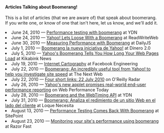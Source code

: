 #### Articles Talking about Boomerang!

This is a list of articles (that we are aware of) that speak about boomerang.  If you write one,
or know of one that isn't here, let us know, and we'll add it.

<li>June 24, 2010 &mdash; <a href="http://developer.yahoo.net/blog/archives/2010/06/performance_testing_with_boomerang.html">Performance testing with boomerang</a> at YDN</li>
<li>June 24, 2010 &mdash; <a href="http://www.readwriteweb.com/archives/yahoo_lets_loose_with_a_boomerang_-_automatic_webs.php">Yahoo! Lets Loose With a Boomerang</a> at ReadWriteWeb</li>
<li>June 30, 2010 &mdash; <a href="http://dailyjs.com/2010/06/30/site-performance-with-boomerang/">Measuring Performance with Boomerang</a> at DailyJS</li>
<li>July 1, 2010 &mdash; <a href="http://www.dinero20.com/2010/07/01/boomerang-la-nueva-iniciativa-de-yahoo/">Boomerang la nueva iniciativa de Yahoo!</a> at Dinero 2.0</li>
<li>July 5, 2010 &mdash; <a href="http://www.kikabink.com/news/yahoos-boomerang-tells-you-how-long-your-web-pages-load/">Yahoo's Boomerang Tells You How Long Your Web Pages Load</a> at Kikabink News</li>
<li>July 19, 2010 &mdash; <a href="http://www.facebook.com/note.php?note_id=408327833919">Internet Cartography</a> at Facebook Engineering</li>
<li>July 22, 2010 &mdash; <a href="http://thenextweb.com/apps/2010/07/22/boomerang-an-incredibly-useful-tool-to-help-you-investigate-site-speed/">Boomerang: An incredibly useful tool from Yahoo! to help you investigate site speed</a> at The Next Web</li>
<li>July 22, 2010 &mdash; <a href="http://radar.oreilly.com/2010/07/four-short-links-22-july-2010.html">Four short links: 22 July 2010</a> on O'Reilly Radar</li>
<li>July 26, 2010 &mdash; <a href="http://www.webperformancetoday.com/2010/07/26/yahoos-new-applet-promises-real-world-end-user-performance-reporting/">Yahoo's new applet promises real-world end-user performance reporting</a> on Web Performance Today</li>
<li>July 28, 2010 &mdash; <a href="http://developer.yahoo.net/blog/archives/2010/07/boomerang_webtiming_api.html">Boomerang and the WebTiming API</a> at YDN</li>
<li>July 31, 2010 &mdash; <a href="http://loquenecesita.com/2010/07/boomerang-analiza-el-redimiento-de-un-sitio-web-en-el-lado-del-cliente/">Boomerang: Analiza el redimiento de un sitio Web en el lado del cliente</a> at Loque Necesita</li>
<li>August 13, 2010 &mdash; <a href="http://www.sitepoint.com/blogs/2010/08/13/boomerang-user-web-performance-testing/">Performance Testing Comes Back With Boomerang</a> at SitePoint</li>
<li>August 23, 2010 &mdash; <a href="http://razorfast.com/2010/08/23/monitoring-your-sites-performance-using-boomerang/">Monitoring your site's performance using boomerang</a> at Razor Fast</li>
